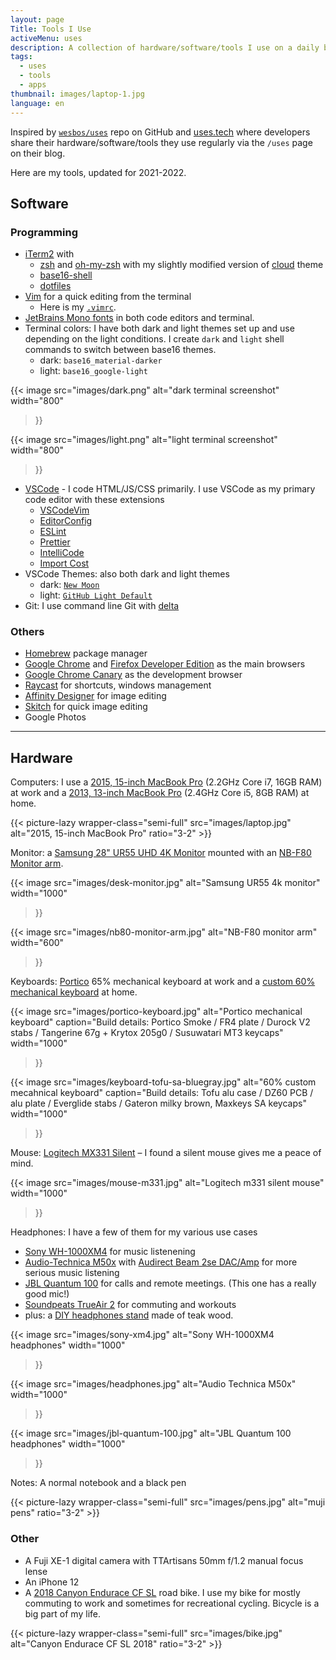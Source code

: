 ```yaml
---
layout: page
Title: Tools I Use
activeMenu: uses
description: A collection of hardware/software/tools I use on a daily basis.
tags:
  - uses
  - tools
  - apps
thumbnail: images/laptop-1.jpg
language: en
---
```


Inspired by [`wesbos/uses`](https://github.com/wesbos/awesome-uses) repo on GitHub
and [uses.tech](https://uses.tech)
where developers share their
hardware/software/tools they use regularly via the `/uses` page on their blog.

Here are my tools, updated for 2021-2022.

## Software

### Programming

- [iTerm2](https://www.iterm2.com/version3.html) with
  - [zsh](https://www.zsh.org/) and [oh-my-zsh](https://ohmyz.sh/) with my slightly modified version of [cloud](https://github.com/armno/dotfiles/blob/master/cloud-armno.zsh-theme) theme
  - [base16-shell](https://github.com/chriskempson/base16-shell)
  - [dotfiles ](https://github.com/armno/dotfiles)
- [Vim](https://www.vim.org/) for a quick editing from the terminal
  - Here is my [`.vimrc`](https://github.com/armno/dotfiles/blob/master/.vimrc).
- [JetBrains Mono fonts](https://www.jetbrains.com/lp/mono/) in both code editors and terminal.
- Terminal colors: I have both dark and light themes set up and use depending on the light conditions. I create `dark` and `light` shell commands to switch between base16 themes.
  - dark: `base16_material-darker`
  - light: `base16_google-light`

{{< image src="images/dark.png"
  alt="dark terminal screenshot"
  width="800"
>}}

{{< image src="images/light.png"
  alt="light terminal screenshot"
  width="800"
>}}

- [VSCode](https://code.visualstudio.com/) - I code HTML/JS/CSS primarily. I use VSCode as my primary code editor with these extensions
  - [VSCodeVim](https://github.com/VSCodeVim/Vim)
  - [EditorConfig](https://github.com/editorconfig/editorconfig-vscode)
  - [ESLint](https://github.com/Microsoft/vscode-eslint)
  - [Prettier](https://github.com/prettier/prettier-vscode)
  - [IntelliCode](https://github.com/MicrosoftDocs/intellicode)
  - [Import Cost](https://marketplace.visualstudio.com/items?itemName=wix.vscode-import-cost)
- VSCode Themes: also both dark and light themes
  - dark: [`New Moon`](https://taniarascia.github.io/new-moon/)
  - light: [`GitHub Light Default`](https://marketplace.visualstudio.com/items?itemName=GitHub.github-vscode-theme)
- Git: I use command line Git with [delta](https://github.com/dandavison/delta)

### Others

- [Homebrew](https://brew.sh/) package manager
- [Google Chrome](https://www.google.com/chrome/) and [Firefox Developer Edition](https://www.mozilla.org/en-US/firefox/developer/) as the main browsers
- [Google Chrome Canary](https://www.google.com/chrome/canary) as the development browser
- [Raycast](https://www.raycast.com/) for shortcuts, windows management
- [Affinity Designer](https://affinity.serif.com/en-us/) for image editing
- [Skitch](https://evernote.com/products/skitch) for quick image editing
- Google Photos

---

## Hardware

Computers: I use a [2015, 15-inch MacBook Pro](https://support.apple.com/kb/SP719?locale=en_US) (2.2GHz Core i7, 16GB RAM) at work
and a [2013, 13-inch MacBook Pro](https://support.apple.com/kb/sp691?locale=th_TH) (2.4GHz Core i5, 8GB RAM) at home.

{{< picture-lazy wrapper-class="semi-full" src="images/laptop.jpg" alt="2015, 15-inch MacBook Pro" ratio="3-2" >}}

Monitor: a [Samsung 28" UR55 UHD 4K Monitor](https://www.samsung.com/th/business/monitors/ur55/lu28r550uqexxt/) mounted with an [NB-F80 Monitor arm](https://www.google.com/search?q=nb-f80+monitor+arm).

{{< image
  src="images/desk-monitor.jpg"
  alt="Samsung UR55 4k monitor"
  width="1000"
>}}

{{< image
  src="images/nb80-monitor-arm.jpg"
  alt="NB-F80 monitor arm"
  width="600"
>}}

Keyboards: [Portico](https://thekey.company/products/portico-keyboard) 65% mechanical keyboard at work and a [custom 60% mechanical keyboard](https://armno.in.th/2019/05/01/custom-mechanical-keyboard-build-2/) at home.

{{< image
  src="images/portico-keyboard.jpg"
  alt="Portico mechanical keyboard"
  caption="Build details: Portico Smoke / FR4 plate / Durock V2 stabs / Tangerine 67g + Krytox 205g0 / Susuwatari MT3 keycaps"
  width="1000"
>}}

{{< image
  src="images/keyboard-tofu-sa-bluegray.jpg"
  alt="60% custom mecahnical keyboard"
  caption="Build details: Tofu alu case / DZ60 PCB / alu plate / Everglide stabs / Gateron milky brown, Maxkeys SA keycaps"
  width="1000"
>}}

Mouse: [Logitech MX331 Silent](https://www.logitech.com/th-th/products/mice/m331-silent-plus-mouse.910-004914.html) &ndash; I found a silent mouse gives me a peace of mind.

{{< image
  src="images/mouse-m331.jpg"
  alt="Logitech m331 silent mouse"
  width="1000"
>}}


Headphones: I have a few of them for my various use cases
- [Sony WH-1000XM4](https://www.sony.co.th/en/electronics/headband-headphones/wh-1000xm4) for music listenening
- [Audio-Technica M50x](https://armno.in.th/2015/08/04/audio-technica-ath-m50x/) with [Audirect Beam 2se DAC/Amp](https://www.google.com/search?q=Audirect+Beam+2se+DAC) for more serious music listening
- [JBL Quantum 100](https://th.jbl.com/gaming/QUANTUM100.html) for calls and remote meetings. (This one has a really good mic!)
- [Soundpeats TrueAir 2](https://www.google.com/search?q=Soundpeats+TrueAir+2) for commuting and workouts
- plus: a [DIY headphones stand](https://armno.wordpress.com/2013/05/09/746-headphone-stand/) made of teak wood.

{{< image src="images/sony-xm4.jpg"
  alt="Sony WH-1000XM4 headphones"
  width="1000"
>}}

{{< image src="images/headphones.jpg"
  alt="Audio Technica M50x"
  width="1000"
>}}

{{< image src="images/jbl-quantum-100.jpg"
  alt="JBL Quantum 100 headphones"
  width="1000"
>}}

Notes: A normal notebook and a black pen

{{< picture-lazy wrapper-class="semi-full" src="images/pens.jpg" alt="muji pens" ratio="3-2" >}}

### Other

- A Fuji XE-1 digital camera with TTArtisans 50mm f/1.2 manual focus lense
- An iPhone 12
- A [2018 Canyon Endurace CF SL](https://armno.in.th/2019/01/28/ordering-a-canyon-bike-review/) road bike.
I use my bike for mostly commuting to work and sometimes for recreational cycling. Bicycle is a big part of my life.

{{< picture-lazy wrapper-class="semi-full" src="images/bike.jpg" alt="Canyon Endurace CF SL 2018" ratio="3-2" >}}
